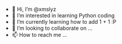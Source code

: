 - 👋 Hi, I’m @xmslyz
- 👀 I’m interested in learning Python coding
- 🌱 I’m currently learning how to add 1 + 1 :P
- 💞️ I’m looking to collaborate on ...
- 📫 How to reach me ...

<!---
xmslyz/xmslyz is a ✨ special ✨ repository because its `README.md` (this file) appears on your GitHub profile.
You can click the Preview link to take a look at your changes.
--->
